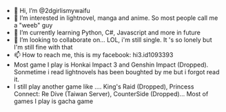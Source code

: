 - 👋 Hi, I’m @2dgirlismywaifu
- 👀 I’m interested in lightnovel, manga and anime. So most people call me a "weeb" guy
- 🌱 I’m currently learning Python, C#, Javascript and more in future
- 💞️ I’m looking to collaborate on... LOL, i'm still single. It 's so lonely but I'm still fine with that
- 📫 How to reach me, this is my facebook: hi3.id1093393
- Most game I play is Honkai Impact 3 and Genshin Impact (Dropped). Sonmetime i read lightnovels has been boughted by me but i forgot read it.
- I still play another game like .... King's Raid (Dropped), Princess Connect: Re Dive (Taiwan Server), CounterSide (Dropped)... Most of games I play is gacha game

<!---
2dgirlismywaifu/2dgirlismywaifu is a ✨ special ✨ repository because its `README.md` (this file) appears on your GitHub profile.
You can click the Preview link to take a look at your changes.
--->
